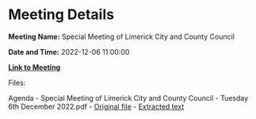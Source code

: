 # Meeting Details

**Meeting Name:** Special Meeting of Limerick City and County Council

**Date and Time:** 2022-12-06 11:00:00

**[Link to Meeting](https://www.limerick.ie/council/whats-on/special-meeting-limerick-city-and-county-council-61)**

Files: 

Agenda - Special Meeting of Limerick City and County Council - Tuesday 6th December 2022.pdf - [Original file](https://www.limerick.ie/sites/default/files/media/documents/2022-12/Agenda%20-%20Special%20Meeting%2006.12.22.pdf) - [Extracted text](./Agenda%20-%20Special%20Meeting%20of%20Limerick%20City%20and%20County%20Council%20-%20Tuesday%206th%20December%202022.md)

